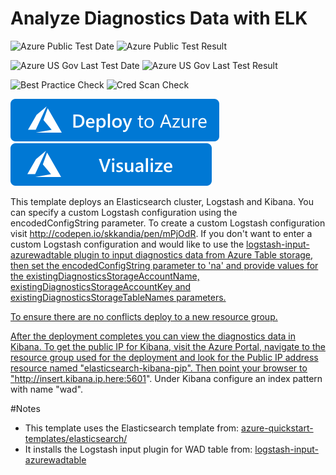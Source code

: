# Analyze Diagnostics Data with ELK

![Azure Public Test Date](https://azurequickstartsservice.blob.core.windows.net/badges/diagnostics-with-elk/PublicLastTestDate.svg)
![Azure Public Test Result](https://azurequickstartsservice.blob.core.windows.net/badges/diagnostics-with-elk/PublicDeployment.svg)

![Azure US Gov Last Test Date](https://azurequickstartsservice.blob.core.windows.net/badges/diagnostics-with-elk/FairfaxLastTestDate.svg)
![Azure US Gov Last Test Result](https://azurequickstartsservice.blob.core.windows.net/badges/diagnostics-with-elk/FairfaxDeployment.svg)

![Best Practice Check](https://azurequickstartsservice.blob.core.windows.net/badges/diagnostics-with-elk/BestPracticeResult.svg)
![Cred Scan Check](https://azurequickstartsservice.blob.core.windows.net/badges/diagnostics-with-elk/CredScanResult.svg)

[![Deploy To Azure](https://raw.githubusercontent.com/Azure/azure-quickstart-templates/master/1-CONTRIBUTION-GUIDE/images/deploytoazure.svg?sanitize=true)](https://portal.azure.com/#create/Microsoft.Template/uri/https%3A%2F%2Fraw.githubusercontent.com%2FAzure%2Fazure-quickstart-templates%2Fmaster%2Fdiagnostics-with-elk%2Fazuredeploy.json)  [![Visualize](https://raw.githubusercontent.com/Azure/azure-quickstart-templates/master/1-CONTRIBUTION-GUIDE/images/visualizebutton.svg?sanitize=true)](http://armviz.io/#/?load=https%3A%2F%2Fraw.githubusercontent.com%2FAzure%2Fazure-quickstart-templates%2Fmaster%2Fdiagnostics-with-elk%2Fazuredeploy.json)

	

This template deploys an Elasticsearch cluster, Logstash and Kibana.
You can specify a custom Logstash configuration using the encodedConfigString parameter.
To create a custom Logstash configuration visit http://codepen.io/skkandia/pen/mPjOdR.
If you don't want to enter a custom Logstash configuration and would like to use the <a href="https://github.com/Azure/azure-diagnostics-tools/tree/master/Logstash/logstash-input-azurewadtable">logstash-input-azurewadtable plugin to
input diagnostics data from Azure Table storage, then set the encodedConfigString parameter to 'na' and provide values for the
existingDiagnosticsStorageAccountName, existingDiagnosticsStorageAccountKey and existingDiagnosticsStorageTableNames parameters.

To ensure there are no conflicts deploy to a new resource group.

After the deployment completes you can view the diagnostics data in Kibana. To get the public IP for Kibana, visit the Azure Portal, navigate to the resource group used for the deployment and look for the Public IP address resource named "elasticsearch-kibana-pip". Then point your browser to "http://insert.kibana.ip.here:5601". Under Kibana configure an index pattern with name "wad".

#Notes
- This template uses the Elasticsearch template from: <a href="../elasticsearch">azure-quickstart-templates/elasticsearch/<a/>
- It installs the Logstash input plugin for WAD table from: <a href="https://github.com/Azure/azure-diagnostics-tools/tree/master/Logstash/logstash-input-azurewadtable">logstash-input-azurewadtable



